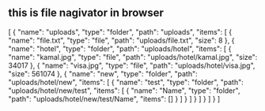 ## this is file nagivator in browser 

[
{
"name": "uploads",
"type": "folder",
"path": "uploads",
"items": [
{
"name": "file.txt",
"type": "file",
"path": "uploads/file.txt",
"size": 8
},
{
"name": "hotel",
"type": "folder",
"path": "uploads/hotel",
"items": [
{
"name": "kamal.jpg",
"type": "file",
"path": "uploads/hotel/kamal.jpg",
"size": 34017
},
{
"name": "visa.jpg",
"type": "file",
"path": "uploads/hotel/visa.jpg",
"size": 561074
},
{
"name": "new",
"type": "folder",
"path": "uploads/hotel/new",
"items": [
{
"name": "test",
"type": "folder",
"path": "uploads/hotel/new/test",
"items": [
{
"name": "Name",
"type": "folder",
"path": "uploads/hotel/new/test/Name",
"items": []
}
]
}
]
}
]
}
]
}
]

